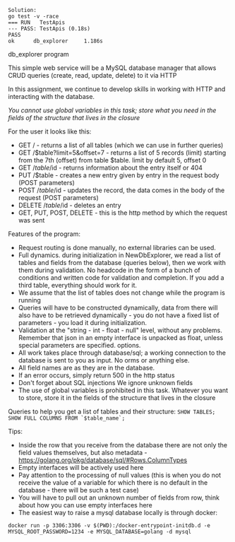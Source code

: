 ```
Solution:
go test -v -race
=== RUN   TestApis
--- PASS: TestApis (0.18s)
PASS
ok      db_explorer     1.186s
```
db_explorer program

This simple web service will be a MySQL database manager that allows CRUD queries (create, read, update, delete) to it via HTTP

In this assignment, we continue to develop skills in working with HTTP and interacting with the database.

*You cannot use global variables in this task; store what you need in the fields of the structure that lives in the closure*

For the user it looks like this:
* GET / - returns a list of all tables (which we can use in further queries)
* GET /$table?limit=5&offset=7 - returns a list of 5 records (limit) starting from the 7th (offset) from table $table. limit by default 5, offset 0
* GET /$table/$id - returns information about the entry itself or 404
* PUT /$table - creates a new entry given by entry in the request body (POST parameters)
* POST /$table/$id - updates the record, the data comes in the body of the request (POST parameters)
* DELETE /$table/$id - deletes an entry
* GET, PUT, POST, DELETE - this is the http method by which the request was sent

Features of the program:
* Request routing is done manually, no external libraries can be used.
* Full dynamics. during initialization in NewDbExplorer, we read a list of tables and fields from the database (queries below), then we work with them during validation. No headcode in the form of a bunch of conditions and written code for validation and completion. If you add a third table, everything should work for it.
* We assume that the list of tables does not change while the program is running
* Queries will have to be constructed dynamically, data from there will also have to be retrieved dynamically - you do not have a fixed list of parameters - you load it during initialization.
* Validation at the "string - int - float - null" level, without any problems. Remember that json in an empty interface is unpacked as float, unless special parameters are specified. options.
* All work takes place through database/sql; a working connection to the database is sent to you as input. No orms or anything else.
* All field names are as they are in the database.
* If an error occurs, simply return 500 in the http status
* Don't forget about SQL injections
We ignore unknown fields
* The use of global variables is prohibited in this task. Whatever you want to store, store it in the fields of the structure that lives in the closure

Queries to help you get a list of tables and their structure:
``
SHOW TABLES;
SHOW FULL COLUMNS FROM `$table_name`;
``

Tips:
* Inside the row that you receive from the database there are not only the field values ​​themselves, but also metadata - https://golang.org/pkg/database/sql/#Rows.ColumnTypes
* Empty interfaces will be actively used here
* Pay attention to the processing of null values ​​(this is when you do not receive the value of a variable for which there is no default in the database - there will be such a test case)
* You will have to pull out an unknown number of fields from row, think about how you can use empty interfaces here
* The easiest way to raise a mysql database locally is through docker:
```
docker run -p 3306:3306 -v $(PWD):/docker-entrypoint-initdb.d -e MYSQL_ROOT_PASSWORD=1234 -e MYSQL_DATABASE=golang -d mysql
```
